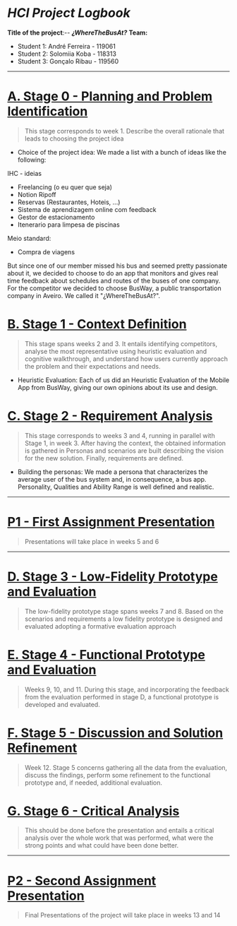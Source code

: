 <!-- 
This markdown document will contain all information and decisions concerning the HCI project for
<¿WhereTheBusAt?>
Work carried out by:
Gonçalo Ribau
Solomiia Koba
André Ferreira
-->
# *HCI Project Logbook*

**Title of the project**:-- ***¿WhereTheBusAt?***
**Team:**
- Student 1: André Ferreira - 119061
- Student 2: Solomiia Koba - 118313
- Student 3: Gonçalo Ribau - 119560

---
# [A. Stage 0 - Planning and Problem Identification](stage0_planning/a_stage_0_planning_problem_identification.md)
 > 	This stage corresponds to week 1. Describe the overall rationale that leads to choosing the project idea
<!-- For this stage you will need to read this:-->

- Choice of the project idea:
We made a list with a bunch of ideas like the following:

IHC - ideias
- Freelancing (o eu quer que seja)
- Notion Ripoff
- Reservas (Restaurantes, Hoteis, ...)
- Sistema de aprendizagem online com feedback
- Gestor de estacionamento
- Itenerario para limpesa de piscinas

Meio standard:
- Compra de viagens

But since one of our member missed his bus and seemed pretty passionate about it, we decided to choose to do an app that monitors and gives real time feedback about schedules and routes of the buses of one company. For the competitor we decided to choose BusWay, a public transportation company in Aveiro. We called it "¿WhereTheBusAt?".

# [B. Stage 1 - Context Definition](stage1_context/b_stage_1_context_definition.md)
> 	This stage spans weeks 2 and 3. It entails identifying competitors, analyse the most representative using heuristic evaluation and cognitive walkthrough, and understand how users currently approach the problem and their expectations and needs.

- Heuristic Evaluation:
Each of us did an Heuristic Evaluation of the Mobile App from BusWay, giving our own opinions about its use and design.
 
# [C. Stage 2 - Requirement Analysis](stage2_requirements/c_stage_2_requirement_definition.md)
>	This stage corresponds to weeks 3 and 4, running in parallel with Stage 1, in week 3. After having the context, the obtained information is gathered in Personas and scenarios are built describing the vision for the new solution. Finally, requirements are defined.
<!-- Based on the context definition and the devised scenarios, specify the requirements -->


- Building the personas:
We made a persona that characterizes the average user of the bus system and, in consequence, a bus app. Personality, Qualities and Ability Range is well defined and realistic.

---
# [P1 - First Assignment Presentation](presentation_1/p1_first_assignment_presentation.md)
>	Presentations will take place in weeks 5 and 6
---

# [D. Stage 3 - Low-Fidelity Prototype and Evaluation](stage3_low_fidelity/d_stage_3_low-fidelity_prototype_and_evaluation.md)
>	The low-fidelity prototype stage spans weeks 7 and 8. Based on the scenarios and requirements a low fidelity prototype is designed and evaluated adopting a formative evaluation approach




# [E. Stage 4 - Functional Prototype and Evaluation](stage4_functional_prototype/e_stage_4_functional_prototype_and_evaluation.md)
>	Weeks 9, 10, and 11. During this stage, and incorporating the feedback from the evaluation performed in stage D, a functional prototype is developed and evaluated.




# [F. Stage 5 - Discussion and Solution Refinement](stage5_discussion_and_refinement/f_stage_5_reporting_discussion_refinement.md)
>	Week 12. Stage 5 concerns gathering all the data from the evaluation, discuss the findings, perform some refinement to the functional prototype and, if needed, additional evaluation.



# [G. Stage 6 - Critical Analysis](stage6_critical_analysis/g_stage_6_critical_analysis.md)
>	This should be done before the presentation and entails a critical analysis over the whole work that was performed, what were the strong points and what could have been done better.




---
# [P2 - Second Assignment Presentation](presentation_2/p2__second_assignment_presentation.md)
>	Final Presentations of the project will take place in weeks 13 and 14


